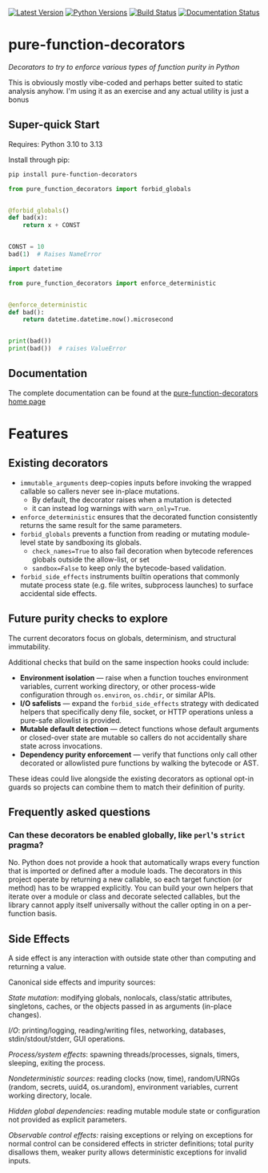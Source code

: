 [![Latest Version](https://img.shields.io/pypi/v/pure-function-decorators?label=pypi-version&logo=python&style=plastic)](https://pypi.org/project/pure-function-decorators/)
[![Python Versions](https://img.shields.io/python/required-version-toml?tomlFilePath=https%3A%2F%2Fraw.githubusercontent.com%2Fjlmcgraw%2Fpure-function-decorators%2Fmain%2Fpyproject.toml&style=plastic&logo=python&label=python-versions)](https://www.python.org/)
[![Build Status](https://github.com/jlmcgraw/pure-function-decorators/actions/workflows/main.yml/badge.svg)](https://github.com/jlmcgraw/pure-function-decorators/actions/workflows/main.yml)
[![Documentation Status](https://github.com/jlmcgraw/pure-function-decorators/actions/workflows/docs.yml/badge.svg)](https://jlmcgraw.github.io/pure-function-decorators/)

# pure-function-decorators

_Decorators to try to enforce various types of function purity in Python_

This is obviously mostly vibe-coded and perhaps better suited to static analysis anyhow.  I'm using it as an exercise and
any actual utility is just a bonus

## Super-quick Start

Requires: Python 3.10 to 3.13

Install through pip:

```bash
pip install pure-function-decorators
```

```python
from pure_function_decorators import forbid_globals


@forbid_globals()
def bad(x):
    return x + CONST


CONST = 10
bad(1)  # Raises NameError
```

```python
import datetime

from pure_function_decorators import enforce_deterministic


@enforce_deterministic
def bad():
    return datetime.datetime.now().microsecond


print(bad())
print(bad())  # raises ValueError
```

## Documentation

The complete documentation can be found at the
[pure-function-decorators home page](https://jlmcgraw.github.io/pure-function-decorators)

# Features

## Existing decorators

- `immutable_arguments` deep-copies inputs before invoking the wrapped callable so callers never see in-place mutations.
    - By default, the decorator raises when a mutation is detected
    - it can instead log warnings with `warn_only=True`.
- `enforce_deterministic` ensures that the decorated function consistently returns the same result for the same
  parameters.
- `forbid_globals` prevents a function from reading or mutating module-level state by sandboxing its globals.
    - `check_names=True` to also fail decoration when bytecode references globals outside the allow-list, or set
    - `sandbox=False` to keep only the bytecode-based validation.
- `forbid_side_effects` instruments builtin operations that commonly mutate process state (e.g. file writes, subprocess
  launches) to surface accidental side effects.

## Future purity checks to explore

The current decorators focus on globals, determinism, and structural immutability.

Additional checks that build on the same inspection hooks could include:

- **Environment isolation** &mdash; raise when a function touches environment variables, current working directory, or
  other process-wide configuration through `os.environ`, `os.chdir`, or similar APIs.
- **I/O safelists** &mdash; expand the `forbid_side_effects` strategy with dedicated helpers that specifically deny
  file, socket, or HTTP operations unless a pure-safe allowlist is provided.
- **Mutable default detection** &mdash; detect functions whose default arguments or closed-over state are mutable so
  callers do not accidentally share state across invocations.
- **Dependency purity enforcement** &mdash; verify that functions only call other decorated or allowlisted pure functions
  by walking the bytecode or AST.

These ideas could live alongside the existing decorators as optional opt-in guards so projects can combine them to match
their definition of purity.

## Frequently asked questions

### Can these decorators be enabled globally, like `perl`'s `strict` pragma?

No. Python does not provide a hook that automatically wraps every function that is imported or defined after a module
loads. The decorators in this project operate by returning a new callable, so each target function (or method) has to be
wrapped explicitly. You can build your own helpers that iterate over a module or class and decorate selected callables,
but the library cannot apply itself universally without the caller opting in on a per-function basis.

## Side Effects

A side effect is any interaction with outside state other than computing and returning a value.

Canonical side effects and impurity sources:

_State mutation_: modifying globals, nonlocals, class/static attributes, singletons, caches, or the objects passed in as
arguments (in-place changes).

_I/O_: printing/logging, reading/writing files, networking, databases, stdin/stdout/stderr, GUI operations.

_Process/system effects_: spawning threads/processes, signals, timers, sleeping, exiting the process.

_Nondeterministic sources_: reading clocks (now, time), random/URNGs (random, secrets, uuid4, os.urandom), environment
variables, current working directory, locale.

_Hidden global dependencies_: reading mutable module state or configuration not provided as explicit parameters.

_Observable control effects:_ raising exceptions or relying on exceptions for normal control can be considered effects
in stricter definitions; total purity disallows them, weaker purity allows deterministic exceptions for invalid inputs.
